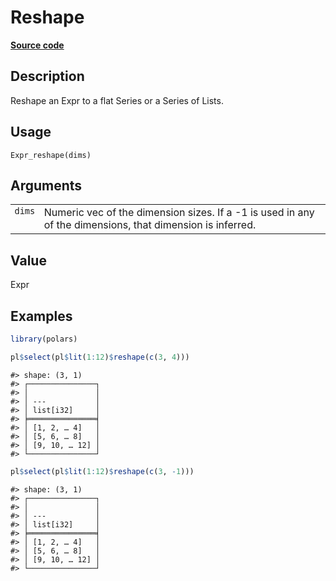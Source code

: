 
# Reshape

[**Source code**](https://github.com/pola-rs/r-polars/tree/3908b5beab9ec917b825bad8f9a820caad37cb4a/R/expr__expr.R#L2948)

## Description

Reshape an Expr to a flat Series or a Series of Lists.

## Usage

<pre><code class='language-R'>Expr_reshape(dims)
</code></pre>

## Arguments

<table>
<tr>
<td style="white-space: nowrap; font-family: monospace; vertical-align: top">
<code id="Expr_reshape_:_dims">dims</code>
</td>
<td>
Numeric vec of the dimension sizes. If a -1 is used in any of the
dimensions, that dimension is inferred.
</td>
</tr>
</table>

## Value

Expr

## Examples

``` r
library(polars)

pl$select(pl$lit(1:12)$reshape(c(3, 4)))
```

    #> shape: (3, 1)
    #> ┌───────────────┐
    #> │               │
    #> │ ---           │
    #> │ list[i32]     │
    #> ╞═══════════════╡
    #> │ [1, 2, … 4]   │
    #> │ [5, 6, … 8]   │
    #> │ [9, 10, … 12] │
    #> └───────────────┘

``` r
pl$select(pl$lit(1:12)$reshape(c(3, -1)))
```

    #> shape: (3, 1)
    #> ┌───────────────┐
    #> │               │
    #> │ ---           │
    #> │ list[i32]     │
    #> ╞═══════════════╡
    #> │ [1, 2, … 4]   │
    #> │ [5, 6, … 8]   │
    #> │ [9, 10, … 12] │
    #> └───────────────┘
